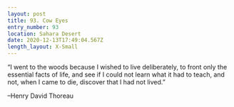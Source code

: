 ```yaml
---
layout: post
title: 93. Cow Eyes
entry_number: 93
location: Sahara Desert
date: 2020-12-13T17:49:04.567Z
length_layout: X-Small
---
```

“I went to the woods because I wished to live deliberately, to front only the essential facts of life, and see if I could not learn what it had to teach, and not, when I came to die, discover that I had not lived.” 

–Henry David Thoreau